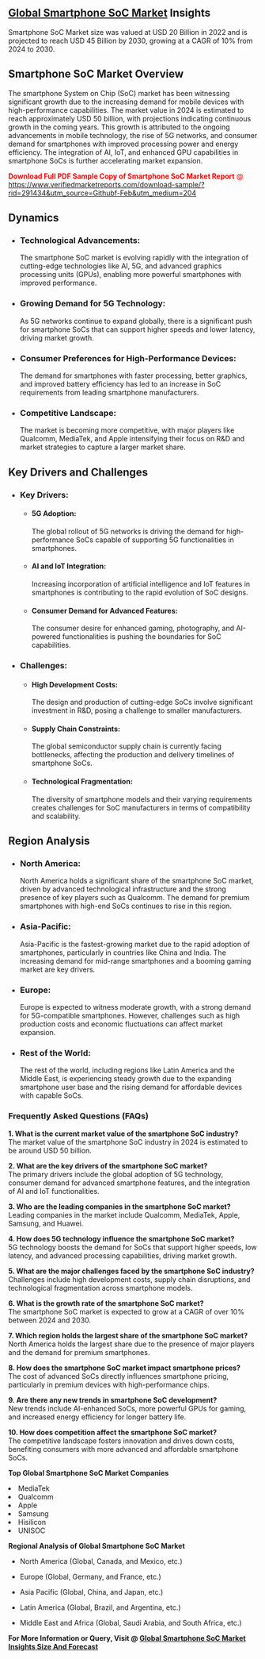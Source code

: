 <h2><a href="https://www.verifiedmarketreports.com/download-sample/?rid=291434&amp;utm_source=Githubf&amp;utm_medium=204" target="_blank">Global Smartphone SoC Market</a> Insights</h2><p>Smartphone SoC Market size was valued at USD 20 Billion in 2022 and is projected to reach USD 45 Billion by 2030, growing at a CAGR of 10% from 2024 to 2030.</p><p> <h2>Smartphone SoC Market Overview</h2> <p>The smartphone System on Chip (SoC) market has been witnessing significant growth due to the increasing demand for mobile devices with high-performance capabilities. The market value in 2024 is estimated to reach approximately USD 50 billion, with projections indicating continuous growth in the coming years. This growth is attributed to the ongoing advancements in mobile technology, the rise of 5G networks, and consumer demand for smartphones with improved processing power and energy efficiency. The integration of AI, IoT, and enhanced GPU capabilities in smartphone SoCs is further accelerating market expansion.</p> <p><p><span class=""><span style="color: #ff0000;"><strong>Download Full PDF Sample Copy of Smartphone SoC Market Report</strong> @ </span><a href="https://www.verifiedmarketreports.com/download-sample/?rid=291434&amp;utm_source=Githubf-Feb&amp;utm_medium=204" target="_blank">https://www.verifiedmarketreports.com/download-sample/?rid=291434&amp;utm_source=Githubf-Feb&amp;utm_medium=204</a></span></p></p> <h2>Dynamics</h2> <ul> <li><h3>Technological Advancements:</h3> The smartphone SoC market is evolving rapidly with the integration of cutting-edge technologies like AI, 5G, and advanced graphics processing units (GPUs), enabling more powerful smartphones with improved performance.</li> <li><h3>Growing Demand for 5G Technology:</h3> As 5G networks continue to expand globally, there is a significant push for smartphone SoCs that can support higher speeds and lower latency, driving market growth.</li> <li><h3>Consumer Preferences for High-Performance Devices:</h3> The demand for smartphones with faster processing, better graphics, and improved battery efficiency has led to an increase in SoC requirements from leading smartphone manufacturers.</li> <li><h3>Competitive Landscape:</h3> The market is becoming more competitive, with major players like Qualcomm, MediaTek, and Apple intensifying their focus on R&D and market strategies to capture a larger market share.</li> </ul> <h2>Key Drivers and Challenges</h2> <ul> <li><h3>Key Drivers:</h3> <ul> <li><h4>5G Adoption:</h4> The global rollout of 5G networks is driving the demand for high-performance SoCs capable of supporting 5G functionalities in smartphones.</li> <li><h4>AI and IoT Integration:</h4> Increasing incorporation of artificial intelligence and IoT features in smartphones is contributing to the rapid evolution of SoC designs.</li> <li><h4>Consumer Demand for Advanced Features:</h4> The consumer desire for enhanced gaming, photography, and AI-powered functionalities is pushing the boundaries for SoC capabilities.</li> </ul> </li> <li><h3>Challenges:</h3> <ul> <li><h4>High Development Costs:</h4> The design and production of cutting-edge SoCs involve significant investment in R&D, posing a challenge to smaller manufacturers.</li> <li><h4>Supply Chain Constraints:</h4> The global semiconductor supply chain is currently facing bottlenecks, affecting the production and delivery timelines of smartphone SoCs.</li> <li><h4>Technological Fragmentation:</h4> The diversity of smartphone models and their varying requirements creates challenges for SoC manufacturers in terms of compatibility and scalability.</li> </ul> </li> </ul> <h2>Region Analysis</h2> <ul> <li><h3>North America:</h3> North America holds a significant share of the smartphone SoC market, driven by advanced technological infrastructure and the strong presence of key players such as Qualcomm. The demand for premium smartphones with high-end SoCs continues to rise in this region.</li> <li><h3>Asia-Pacific:</h3> Asia-Pacific is the fastest-growing market due to the rapid adoption of smartphones, particularly in countries like China and India. The increasing demand for mid-range smartphones and a booming gaming market are key drivers.</li> <li><h3>Europe:</h3> Europe is expected to witness moderate growth, with a strong demand for 5G-compatible smartphones. However, challenges such as high production costs and economic fluctuations can affect market expansion.</li> <li><h3>Rest of the World:</h3> The rest of the world, including regions like Latin America and the Middle East, is experiencing steady growth due to the expanding smartphone user base and the rising demand for affordable devices with capable SoCs.</li> </ul> <h3>Frequently Asked Questions (FAQs)</h3> <p><b>1. What is the current market value of the smartphone SoC industry?</b><br> The market value of the smartphone SoC industry in 2024 is estimated to be around USD 50 billion.</p> <p><b>2. What are the key drivers of the smartphone SoC market?</b><br> The primary drivers include the global adoption of 5G technology, consumer demand for advanced smartphone features, and the integration of AI and IoT functionalities.</p> <p><b>3. Who are the leading companies in the smartphone SoC market?</b><br> Leading companies in the market include Qualcomm, MediaTek, Apple, Samsung, and Huawei.</p> <p><b>4. How does 5G technology influence the smartphone SoC market?</b><br> 5G technology boosts the demand for SoCs that support higher speeds, low latency, and advanced processing capabilities, driving market growth.</p> <p><b>5. What are the major challenges faced by the smartphone SoC industry?</b><br> Challenges include high development costs, supply chain disruptions, and technological fragmentation across smartphone models.</p> <p><b>6. What is the growth rate of the smartphone SoC market?</b><br> The smartphone SoC market is expected to grow at a CAGR of over 10% between 2024 and 2030.</p> <p><b>7. Which region holds the largest share of the smartphone SoC market?</b><br> North America holds the largest share due to the presence of major players and the demand for premium smartphones.</p> <p><b>8. How does the smartphone SoC market impact smartphone prices?</b><br> The cost of advanced SoCs directly influences smartphone pricing, particularly in premium devices with high-performance chips.</p> <p><b>9. Are there any new trends in smartphone SoC development?</b><br> New trends include AI-enhanced SoCs, more powerful GPUs for gaming, and increased energy efficiency for longer battery life.</p> <p><b>10. How does competition affect the smartphone SoC market?</b><br> The competitive landscape fosters innovation and drives down costs, benefiting consumers with more advanced and affordable smartphone SoCs.</p> </p><p><strong>Top Global Smartphone SoC Market Companies</strong></p><div data-test-id=""><p><li>MediaTek</li><li> Qualcomm</li><li> Apple</li><li> Samsung</li><li> Hisilicon</li><li> UNISOC</li></p><div><strong>Regional Analysis of&nbsp;Global Smartphone SoC Market</strong></div><ul><li dir="ltr"><p dir="ltr">North America&nbsp;(Global, Canada, and Mexico, etc.)</p></li><li dir="ltr"><p dir="ltr">Europe (Global, Germany, and France, etc.)</p></li><li dir="ltr"><p dir="ltr">Asia Pacific&nbsp;(Global, China, and Japan, etc.)</p></li><li dir="ltr"><p dir="ltr">Latin America&nbsp;(Global, Brazil, and Argentina, etc.)</p></li><li dir="ltr">Middle East and Africa&nbsp;(Global, Saudi Arabia, and South Africa, etc.)</li></ul><p><strong>For More Information or Query, Visit @&nbsp;</strong><strong><a href="https://www.verifiedmarketreports.com/product/smartphone-soc-market/?utm_source=Githubf&amp;utm_medium=204" target="_blank">Global Smartphone SoC Market Insights Size And Forecast</a></strong></p></div>
